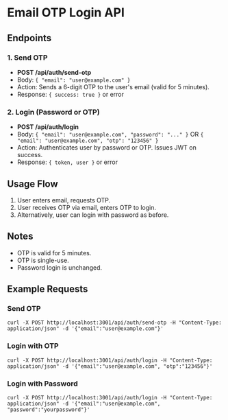 # Email OTP Login API

## Endpoints

### 1. Send OTP
- **POST /api/auth/send-otp**
- Body: `{ "email": "user@example.com" }`
- Action: Sends a 6-digit OTP to the user's email (valid for 5 minutes).
- Response: `{ success: true }` or error

### 2. Login (Password or OTP)
- **POST /api/auth/login**
- Body: `{ "email": "user@example.com", "password": "..." }` OR `{ "email": "user@example.com", "otp": "123456" }`
- Action: Authenticates user by password or OTP. Issues JWT on success.
- Response: `{ token, user }` or error

## Usage Flow
1. User enters email, requests OTP.
2. User receives OTP via email, enters OTP to login.
3. Alternatively, user can login with password as before.

## Notes
- OTP is valid for 5 minutes.
- OTP is single-use.
- Password login is unchanged.

## Example Requests

### Send OTP
```
curl -X POST http://localhost:3001/api/auth/send-otp -H "Content-Type: application/json" -d '{"email":"user@example.com"}'
```

### Login with OTP
```
curl -X POST http://localhost:3001/api/auth/login -H "Content-Type: application/json" -d '{"email":"user@example.com", "otp":"123456"}'
```

### Login with Password
```
curl -X POST http://localhost:3001/api/auth/login -H "Content-Type: application/json" -d '{"email":"user@example.com", "password":"yourpassword"}'
```
